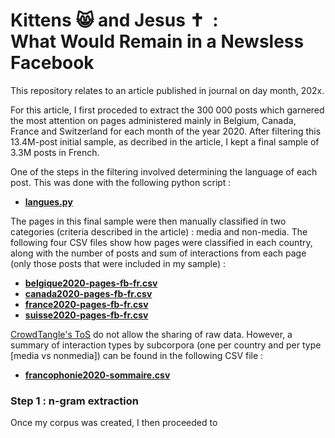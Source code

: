 # Kittens 😸 and Jesus ✝️ &nbsp;:<br>What Would Remain in a Newsless Facebook

This repository relates to an article published in journal on day month, 202x. 

For this article, I first proceded to extract the 300&nbsp;000 posts which garnered the most attention on pages administered mainly in Belgium, Canada, France and Switzerland for each month of the year 2020. After filtering this 13.4M-post initial sample, as decribed in the article, I kept a final sample of 3.3M posts in French.

One of the steps in the filtering involved determining the language of each post. This was done with the following python script&nbsp;:

- [**langues.py**](langues.py)

The pages in this final sample were then manually classified in two categories (criteria described in the article)&nbsp;: media and non-media. The following four CSV files show how pages were classified in each country, along with the number of posts and sum of interactions from each page (only those posts that were included in my sample)&nbsp;:

- [**belgique2020-pages-fb-fr.csv**](belgique2020-pages-fb-fr.csv)
- [**canada2020-pages-fb-fr.csv**](canada2020-pages-fb-fr.csv)
- [**france2020-pages-fb-fr.csv**](france2020-pages-fb-fr.csv)
- [**suisse2020-pages-fb-fr.csv**](suisse2020-pages-fb-fr.csv)

[CrowdTangle's ToS](https://www.crowdtangle.com/terms/) do not allow the sharing of raw data. However, a summary of interaction types by subcorpora (one per country and per type [media vs nonmedia]) can be found in the following CSV file&nbsp;:

- [**francophonie2020-sommaire.csv**](francophonie2020-sommaire.csv)

### Step 1 : n-gram extraction

Once my corpus was created, I then proceeded to 
